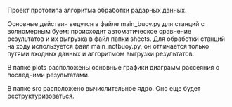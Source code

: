Проект прототипа алгоритма обработки радарных данных.

Основные действия ведутся в файле main_buoy.py для станций с волномерным буем: происходит автоматическое сравнение результатов и их выгрузка в файл папки sheets. Для обработки станций на ходу используется файл main_notbuoy.py, он отличается только путями входных данных и алгоритмом выгрузки результатов.

В папке plots расположены основные графики диаграмм рассеяния с последними результатами.

В папке src расположено вычислительное ядро. Оно еще будет реструктуризоваться.